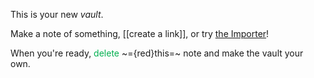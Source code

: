 This is your new *vault*.

Make a note of something, [[create a link]], or try [the Importer](https://help.obsidian.md/Plugins/Importer)!

When you're ready, <span style="color:rgb(0, 176, 80)">delete</span> ~={red}this=~ note and make the vault your own.